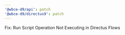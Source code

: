```yaml
---
'@wbce-d9/api': patch
'@wbce-d9/directus9': patch
---
```


Fix: Run Script Operation Not Executing in Directus Flows
